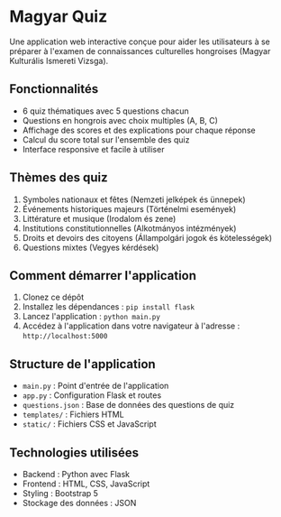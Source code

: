 # Magyar Quiz

Une application web interactive conçue pour aider les utilisateurs à se préparer à l'examen de connaissances culturelles hongroises (Magyar Kulturális Ismereti Vizsga).

## Fonctionnalités

- 6 quiz thématiques avec 5 questions chacun
- Questions en hongrois avec choix multiples (A, B, C)
- Affichage des scores et des explications pour chaque réponse
- Calcul du score total sur l'ensemble des quiz
- Interface responsive et facile à utiliser

## Thèmes des quiz

1. Symboles nationaux et fêtes (Nemzeti jelképek és ünnepek)
2. Événements historiques majeurs (Történelmi események)
3. Littérature et musique (Irodalom és zene)
4. Institutions constitutionnelles (Alkotmányos intézmények)
5. Droits et devoirs des citoyens (Állampolgári jogok és kötelességek)
6. Questions mixtes (Vegyes kérdések)

## Comment démarrer l'application

1. Clonez ce dépôt
2. Installez les dépendances : `pip install flask`
3. Lancez l'application : `python main.py`
4. Accédez à l'application dans votre navigateur à l'adresse : `http://localhost:5000`

## Structure de l'application

- `main.py` : Point d'entrée de l'application
- `app.py` : Configuration Flask et routes
- `questions.json` : Base de données des questions de quiz
- `templates/` : Fichiers HTML
- `static/` : Fichiers CSS et JavaScript

## Technologies utilisées

- Backend : Python avec Flask
- Frontend : HTML, CSS, JavaScript
- Styling : Bootstrap 5
- Stockage des données : JSON
